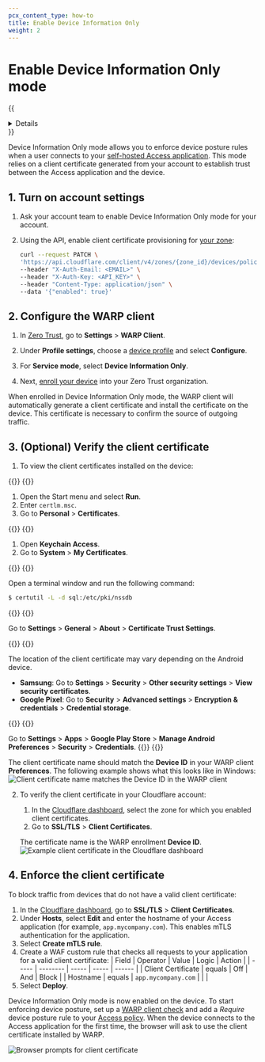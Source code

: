 ```yaml
---
pcx_content_type: how-to
title: Enable Device Information Only
weight: 2
---
```


# Enable Device Information Only mode

{{<details header="Feature availability">}}

| [WARP modes](/cloudflare-one/connections/connect-devices/warp/configure-warp/warp-modes/) | [Zero Trust plans](https://www.cloudflare.com/teams-pricing/) |
| -- | -- |
| Device Information Only | Enterprise  |

| System   | Availability |
| ---------| -------------|
| Windows  | ✅           |
| macOS    | ✅           |
| Linux    | ✅           |
| iOS      | ✅           |
| Android  | ✅           |
| ChromeOS | ✅           |

{{</details>}}

Device Information Only mode allows you to enforce device posture rules when a user connects to your [self-hosted Access application](/cloudflare-one/applications/configure-apps/self-hosted-apps/). This mode relies on a client certificate generated from your account to establish trust between the Access application and the device.

## 1. Turn on account settings

1. Ask your account team to enable Device Information Only mode for your account.

2. Using the API, enable client certificate provisioning for [your zone](/fundamentals/setup/find-account-and-zone-ids/):

    ```bash
    curl --request PATCH \
    'https://api.cloudflare.com/client/v4/zones/{zone_id}/devices/policy/certificates' \
    --header "X-Auth-Email: <EMAIL>" \
    --header "X-Auth-Key: <API_KEY>" \
    --header "Content-Type: application/json" \
    --data '{"enabled": true}'
    ```

## 2. Configure the WARP client

1. In [Zero Trust](https://one.dash.cloudflare.com), go to **Settings** > **WARP Client**.

2. Under **Profile settings**, choose a [device profile](/cloudflare-one/connections/connect-devices/warp/configure-warp/device-profiles/) and select **Configure**.

3. For **Service mode**, select **Device Information Only**.

4. Next, [enroll your device](/cloudflare-one/connections/connect-devices/warp/deployment/manual-deployment/) into your Zero Trust organization.

When enrolled in Device Information Only mode, the WARP client will automatically generate a client certificate and install the certificate on the device. This certificate is necessary to confirm the source of outgoing traffic.

## 3. (Optional) Verify the client certificate

1. To view the client certificates installed on the device:

{{<tabs labels="Windows | macOS | Linux | iOS | Android | ChromeOS">}}
{{<tab label="windows" no-code="true">}}

1. Open the Start menu and select **Run**.
2. Enter `certlm.msc`.
3. Go to **Personal** > **Certificates**.

{{</tab>}}
{{<tab label="macos" no-code="true">}}

1. Open **Keychain Access**.
2. Go to **System** > **My Certificates**.

{{</tab>}}
{{<tab label="linux" no-code="true">}}

Open a terminal window and run the following command:

```sh
$ certutil -L -d sql:/etc/pki/nssdb
```

{{</tab>}}
{{<tab label="iOS" no-code="true">}}

Go to **Settings** > **General** > **About** > **Certificate Trust Settings**.

{{</tab>}}
{{<tab label="android" no-code="true">}}

The location of the client certificate may vary depending on the Android device.

- **Samsung**: Go to **Settings** > **Security** > **Other security settings** > **View security certificates**.
- **Google Pixel**: Go to **Security** > **Advanced settings** > **Encryption & credentials** > **Credential storage**.

{{</tab>}}
{{<tab label="chromeos" no-code="true">}}

Go to **Settings** > **Apps** > **Google Play Store** > **Manage Android Preferences** > **Security** > **Credentials**.
{{</tab>}}
{{</tabs>}}

The client certificate name should match the **Device ID** in your WARP client **Preferences**. The following example shows what this looks like in Windows:
![Client certificate name matches the Device ID in the WARP client](/images/cloudflare-one/connections/device-information-only-windows.png)

2. To verify the client certificate in your Cloudflare account:

   1. In the [Cloudflare dashboard](https://dash.cloudflare.com/), select the zone for which you enabled client certificates.
   2. Go to **SSL/TLS** > **Client Certificates**.

    The certificate name is the WARP enrollment **Device ID**.
    ![Example client certificate in the Cloudflare dashboard](/images/cloudflare-one/connections/device-information-only-cert.png)

## 4. Enforce the client certificate

To block traffic from devices that do not have a valid client certificate:

1. In the [Cloudflare dashboard](https://dash.cloudflare.com/), go to **SSL/TLS** > **Client Certificates**.
2. Under **Hosts**, select **Edit** and enter the hostname of your Access application (for example, `app.mycompany.com`). This enables mTLS authentication for the application.
3. Select **Create mTLS rule**.
4. Create a WAF custom rule that checks all requests to your application for a valid client certificate:
    | Field | Operator | Value | Logic | Action |
    | ----- | -------- | ----- | ----- | ------ |
    | Client Certificate | equals | Off | And | Block |
    | Hostname | equals |  `app.mycompany.com` | | |
5. Select **Deploy**.

Device Information Only mode is now enabled on the device. To start enforcing device posture, set up a [WARP client check](/cloudflare-one/identity/devices/warp-client-checks/) and add a _Require_ device posture rule to your [Access policy](/cloudflare-one/policies/access/). When the device connects to the Access application for the first time, the browser will ask to use the client certificate installed by WARP.

<div class="large-img">

![Browser prompts for client certificate](/images/cloudflare-one/connections/device-information-only-browser.png)

</div>

